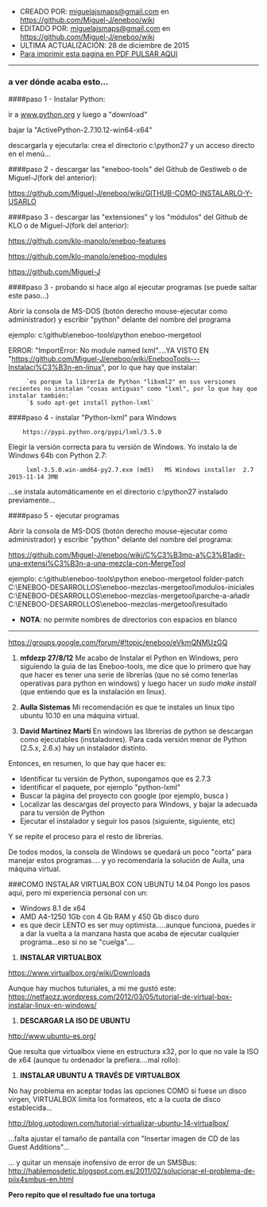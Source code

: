 * CREADO POR: miguelajsmaps@gmail.com en https://github.com/Miguel-J/eneboo/wiki
* EDITADO POR: miguelajsmaps@gmail.com en https://github.com/Miguel-J/eneboo/wiki
* ULTIMA ACTUALIZACIÓN: 28 de diciembre de 2015
* [Para imprimir esta pagina en PDF PULSAR AQUI](https://gitprint.com/Miguel-J/eneboo/wiki/Eneboo-Tools-en-Windows)

----
### a ver dónde acaba esto...

####paso 1 - Instalar Python:

ir a www.python.org  y luego a "download"

bajar la "ActivePython-2.7.10.12-win64-x64"

descargarla y ejecutarla: crea el directorio c:\python27 y un acceso directo en el menú...

####paso 2 - descargar las "eneboo-tools" del Github de Gestiweb o de Miguel-J(fork del anterior):

https://github.com/Miguel-J/eneboo/wiki/GITHUB-COMO-INSTALARLO-Y-USARLO

####paso 3 - descargar las "extensiones" y los "módulos" del Github de KLO o de Miguel-J(fork del anterior):

https://github.com/klo-manolo/eneboo-features

https://github.com/klo-manolo/eneboo-modules

https://github.com/Miguel-J

####paso 3 - probando si hace algo al ejecutar programas (se puede saltar este paso...)

Abrir la consola de  MS-DOS (botón derecho mouse-ejecutar como administrador) y escribir "python" delante del nombre del programa

ejemplo: c:\github\eneboo-tools\python eneboo-mergetool

ERROR: "ImportError: No module named lxml"....YA VISTO EN "https://github.com/Miguel-J/eneboo/wiki/EnebooTools---Instalaci%C3%B3n-en-linux", por lo que hay que instalar:

         `es porque la librería de Python "libxml2" en sus versiones recientes no instalan "cosas antiguas" como "lxml", por lo que hay que instalar también:`
         `$ sudo apt-get install python-lxml` 

####paso 4 - instalar "Python-lxml" para Windows

        https://pypi.python.org/pypi/lxml/3.5.0

Elegir la versión correcta para tu versión de Windows. Yo instalo la de Windows 64b con Python 2.7:

         lxml-3.5.0.win-amd64-py2.7.exe (md5)   MS Windows installer  2.7  2015-11-14 3MB 

...se instala automáticamente en el directorio c:\python27 instalado previamente...


####paso 5 - ejecutar programas

Abrir la consola de  MS-DOS (botón derecho mouse-ejecutar como administrador) y escribir "python" delante del nombre del programa:

https://github.com/Miguel-J/eneboo/wiki/C%C3%B3mo-a%C3%B1adir-una-extensi%C3%B3n-a-una-mezcla-con-MergeTool

ejemplo: c:\github\eneboo-tools\python eneboo-mergetool folder-patch C:\ENEBOO-DESARROLLOS\eneboo-mezclas-mergetool\modulos-iniciales C:\ENEBOO-DESARROLLOS\eneboo-mezclas-mergetool\parche-a-añadir C:\ENEBOO-DESARROLLOS\eneboo-mezclas-mergetool\resultado

* **NOTA**: no permite nombres de directorios con espacios en blanco

---

https://groups.google.com/forum/#!topic/eneboo/eVkmQNMUzGQ


1. **mfdezp    27/8/12**
Me acabo de Instalar el Python en Windows, pero siguiendo la guia de las Eneboo-tools, me dice que lo primero que hay que hacer es tener una serie de librerías (que no sé como tenerlas operativas para python en windows) y luego hacer un 
_sudo make install_ (que entiendo que es la instalación en linux). 

2. **Aulla Sistemas**
Mi recomendación es que te instales un linux tipo ubuntu 10.10 en una máquina virtual.

3. **David Martínez Martí**
En windows las librerías de python se descargan como ejecutables (instaladores). Para cada versión menor de Python  (2.5.x, 2.6.x) hay un instalador distinto. 

Entonces, en resumen, lo que hay que hacer es: 

- Identificar tu versión de Python, supongamos que es 2.7.3 
- Identificar el paquete, por ejemplo "python-lxml" 
- Buscar la página del proyecto con google (por ejemplo, busca <python lxml>) 
- Localizar las descargas del proyecto para Windows, y bajar la 
adecuada para tu versión de Python 
- Ejecutar el instalador y seguir los pasos (siguiente, siguiente, etc) 

Y se repite el proceso para el resto de librerías. 

De todos modos, la consola de Windows se quedará un poco "corta" para 
manejar estos programas.... y yo recomendaría la solución de Aulla, 
una máquina virtual. 

###COMO INSTALAR VIRTUALBOX CON UBUNTU 14.04
Pongo los pasos aquí, pero mi experiencia personal con un:
* Windows 8.1 de x64
* AMD A4-1250 1Gb con 4 Gb RAM y 450 Gb disco duro
* es que decir LENTO es ser muy optimista.....aunque funciona, puedes ir a dar la vuelta a la manzana hasta que acaba de ejecutar cualquier programa...eso si no se "cuelga"....

1. **INSTALAR VIRTUALBOX**

https://www.virtualbox.org/wiki/Downloads

Aunque hay muchos tuturiales, a mi me gustó este:
https://netfaozz.wordpress.com/2012/03/05/tutorial-de-virtual-box-instalar-linux-en-windows/

1. **DESCARGAR LA ISO DE UBUNTU**

http://www.ubuntu-es.org/

Que resulta que virtualbox viene en estructura x32, por lo que no vale la ISO de x64 (aunque tu ordenador la prefiera....mal rollo):

1. **INSTALAR UBUNTU A TRAVÉS DE VIRTUALBOX**

No hay problema en aceptar todas las opciones COMO si fuese un disco virgen, VIRTUALBOX limita los formateos, etc a la cuota de disco establecida...

http://blog.uptodown.com/tutorial-virtualizar-ubuntu-14-virtualbox/

...falta ajustar el tamaño de pantalla con "Insertar imagen de CD de las Guest Additions"...

... y quitar un mensaje inofensivo de error de un SMSBus:
http://hablemosdetic.blogspot.com.es/2011/02/solucionar-el-problema-de-piix4smbus-en.html

**Pero repito que el resultado fue una tortuga**


